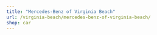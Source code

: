 ```yaml
---
title: "Mercedes-Benz of Virginia Beach"
url: /virginia-beach/mercedes-benz-of-virginia-beach/
shop: car
---
```

